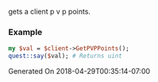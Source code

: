 gets a client p v p points.
### Example

```perl
my $val = $client->GetPVPPoints();
quest::say($val); # Returns uint
```


Generated On 2018-04-29T00:35:14-07:00